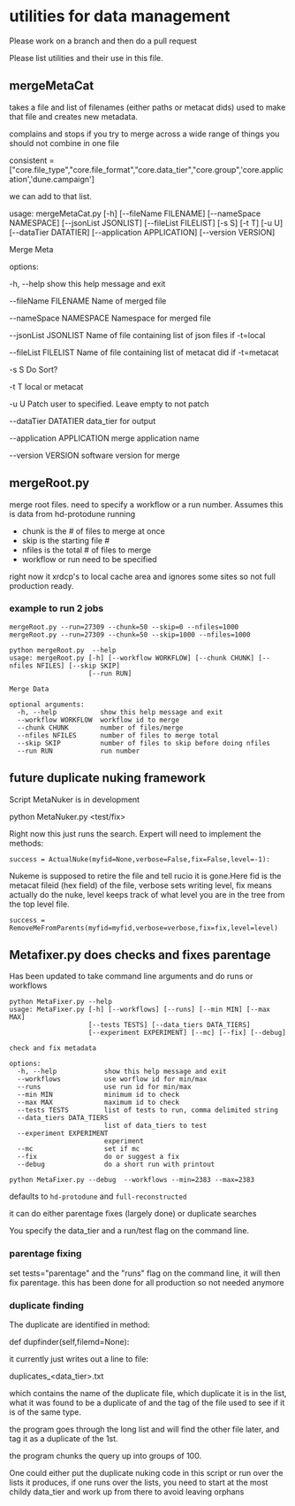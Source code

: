 # utilities for data management

Please work on a branch and then do a pull request

Please list utilities and their use in this file.

## mergeMetaCat

takes a file and  list of filenames (either paths or metacat dids) used to make that file and creates new metadata.

complains and stops if you try to merge across a wide range of things you should not combine in one file

consistent = ["core.file_type","core.file_format","core.data_tier","core.group",'core.application','dune.campaign']

we can add to that list.
        


usage: mergeMetaCat.py [-h] [--fileName FILENAME] [--nameSpace NAMESPACE]
                       [--jsonList JSONLIST] [--fileList FILELIST] [-s S]
                       [-t T] [-u U] [--dataTier DATATIER]
                       [--application APPLICATION] [--version VERSION]

Merge Meta

options:

  -h, --help            show this help message and exit
  
  --fileName FILENAME   Name of merged file
  
  --nameSpace NAMESPACE                 Namespace for merged file
  
  --jsonList JSONLIST   Name of file containing list of json files if -t=local
  
  --fileList FILELIST   Name of file containing list of metacat did if
                        -t=metacat
                        
  -s S                  Do Sort?
  
  -t T                  local or metacat
  
  -u U                  Patch user to specified. Leave empty to not patch
  
  --dataTier DATATIER   data_tier for output
  
  --application APPLICATION
                        merge application name
                        
  --version VERSION     software version for merge

## mergeRoot.py

merge root files.  need to specify a workflow or a run number. Assumes this is data from hd-protodune running

- chunk is the # of files to merge at once
- skip is the starting file #
- nfiles is the total # of files to merge
- workflow or run need to be specified

right now it xrdcp's to local cache area and ignores some sites so not full production ready.

### example to run 2 jobs

~~~
mergeRoot.py --run=27309 --chunk=50 --skip=0 --nfiles=1000
mergeRoot.py --run=27309 --chunk=50 --skip=1000 --nfiles=1000
~~~


~~~
python mergeRoot.py  --help
usage: mergeRoot.py [-h] [--workflow WORKFLOW] [--chunk CHUNK] [--nfiles NFILES] [--skip SKIP]
                    [--run RUN]

Merge Data

optional arguments:
  -h, --help           show this help message and exit
  --workflow WORKFLOW  workflow id to merge
  --chunk CHUNK        number of files/merge
  --nfiles NFILES      number of files to merge total
  --skip SKIP          number of files to skip before doing nfiles
  --run RUN            run number
~~~

## future duplicate nuking framework

Script MetaNuker is in development 

python MetaNuker.py <file to nuke with all its children> <test/fix>

Right now this just runs the search. Expert will need to implement the methods:

    success = ActualNuke(myfid=None,verbose=False,fix=False,level=-1):
    
Nukeme is supposed to retire the file and tell rucio it is gone.Here fid is the metacat fileid (hex field) of the file, verbose sets writing level, fix means actually do the nuke, level keeps track of what level you are in the tree from the top level file. 

    success = RemoveMeFromParents(myfid=myfid,verbose=verbose,fix=fix,level=level)





## Metafixer.py does checks and fixes parentage 

Has been updated to take command line arguments and do runs or workflows

~~~
python MetaFixer.py --help
usage: MetaFixer.py [-h] [--workflows] [--runs] [--min MIN] [--max MAX]
                    [--tests TESTS] [--data_tiers DATA_TIERS]
                    [--experiment EXPERIMENT] [--mc] [--fix] [--debug]

check and fix metadata

options:
  -h, --help            show this help message and exit
  --workflows           use worflow id for min/max
  --runs                use run id for min/max
  --min MIN             minimum id to check
  --max MAX             maximum id to check
  --tests TESTS         list of tests to run, comma delimited string
  --data_tiers DATA_TIERS
                        list of data_tiers to test
  --experiment EXPERIMENT
                        experiment
  --mc                  set if mc
  --fix                 do or suggest a fix
  --debug               do a short run with printout
~~~

`python MetaFixer.py --debug  --workflows --min=2383 --max=2383 `

defaults to `hd-protodune` and `full-reconstructed`
  
it can do either parentage fixes (largely done) or duplicate searches

You specify the data_tier and a run/test flag on the command line.

### parentage fixing 

set tests="parentage" and the "runs" flag on the command line, it will then fix parentage.  this has been done for all production so not needed anymore

 

### duplicate finding

The duplicate are identified in method:

 def dupfinder(self,filemd=None):

it currently just writes out a line to file:

 duplicates_<data_tier>_<workflow>_<timestamp>.txt

which contains the name of the duplicate file, which duplicate it is in the list, what it was found to be a duplicate of and the tag of the file used to see if it is of the same type. 

the program goes through the long list and will find the other file later, and tag it as a duplicate of the 1st.   

the program chunks the query up into groups of 100. 

One could either put the duplicate nuking code in this script or run over the lists it produces, if one runs over the lists, you need to start at the most childy data_tier and work up from there to avoid leaving orphans








